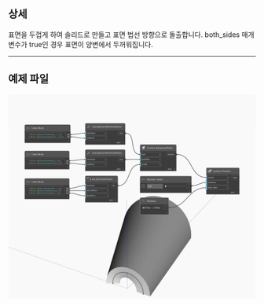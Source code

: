 <!--- Autodesk.DesignScript.Geometry.Surface.Thicken(thickness, both_sides) --->
<!--- 4FFK6PGYCVKERZWXQC6TEBOQTHVXXN3QLAX5MTLXGZEAB4KH4WEQ --->
## 상세
표면을 두껍게 하여 솔리드로 만들고 표면 법선 방향으로 돌출합니다. both_sides 매개변수가 true인 경우 표면이 양변에서 두꺼워집니다.
___
## 예제 파일

![Thicken (thickness, both_sides)](./4FFK6PGYCVKERZWXQC6TEBOQTHVXXN3QLAX5MTLXGZEAB4KH4WEQ_img.jpg)

